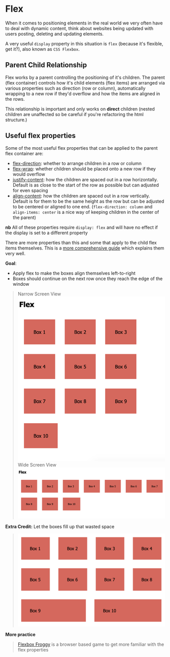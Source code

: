 # Flex

When it comes to positioning elements in the real world we very often have to deal with dynamic content, think about websites being updated with users posting, deleting and updating elements. 

A very useful `display` property in this situation is `flex` (because it's flexible, get it?), also known as `CSS Flexbox`.

## Parent Child Relationship

Flex works by a parent controlling the positioning of it's children. The parent (flex container) controls how it's child elements (flex items) are arranged via various properties such as direction (row or column), automatically wrapping to a new row if they'd overflow and how the items are aligned in the rows.

This relationship is important and only works on **direct** children (nested children are unaffected so be careful if you're refactoring the html structure.)

## Useful flex properties

Some of the most useful flex properties that can be applied to the parent flex container are:

- [flex-direction](https://developer.mozilla.org/en-US/docs/Web/CSS/flex-direction): whether to arrange children in a row or column
- [flex-wrap](https://developer.mozilla.org/en-US/docs/Web/CSS/flex-wrap): whether children should be placed onto a new row if they would overflow
- [justify-content](https://developer.mozilla.org/en-US/docs/Web/CSS/justify-content): how the children are spaced out in a row horizontally. Default is as close to the start of the row as possible but can adjusted for even spacing
- [align-content](https://developer.mozilla.org/en-US/docs/Web/CSS/align-content): how the children are spaced out in a row vertically. Default is for them to be the same height as the row but can be adjusted to be centered or aligned to one end. (`flex-direction: column` and `align-items: center` is a nice way of keeping children in the center of the parent)

**nb** All of these properties require `display: flex` and will have no effect if the display is set to a different property

There are more properties than this and some that apply to the child flex items themselves. This is a [more comprehensive guide](https://css-tricks.com/snippets/css/a-guide-to-flexbox/) which explains them very well.

**Goal**:

- Apply flex to make the boxes align themselves left-to-right
- Boxes should continue on the next row once they reach the edge of the window

> Narrow Screen View
> ![flex target 1](./flex_1.png)
> Wide Screen View
> ![flex target 2](./flex_2.png)

**Extra Credit:** Let the boxes fill up that wasted space

> ![flex target extra credit](./flex_3.png)

**More practice**
> [Flexbox Froggy](https://flexboxfroggy.com/) is a browser based game to get more familiar with the flex properties

